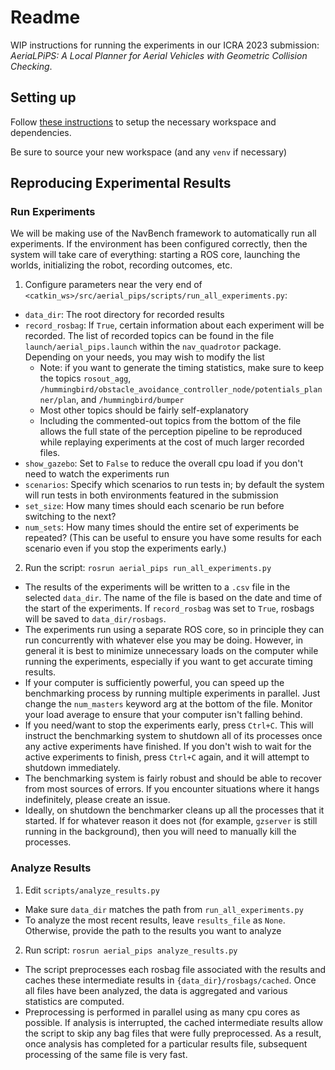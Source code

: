 # Readme
WIP instructions for running the experiments in our ICRA 2023 submission: _AeriaLPiPS: A Local Planner for Aerial Vehicles with Geometric Collision
Checking_. 

## Setting up
Follow [these instructions](https://github.com/ivalab/NavBench/master/ICRA2023/README.md) to setup the necessary workspace and dependencies.

Be sure to source your new workspace (and any `venv` if necessary)



## Reproducing Experimental Results
### Run Experiments
We will be making use of the NavBench framework to automatically run all experiments. If the environment has been configured correctly, then the system will take care of everything: starting a ROS core, launching the worlds, initializing the robot, recording outcomes, etc. 
1. Configure parameters near the very end of `<catkin_ws>/src/aerial_pips/scripts/run_all_experiments.py`:
  - `data_dir`: The root directory for recorded results
  - `record_rosbag`: If `True`, certain information about each experiment will be recorded. The list of recorded topics can be found in the file `launch/aerial_pips.launch` within the `nav_quadrotor` package. Depending on your needs, you may wish to modify the list
    - Note: if you want to generate the timing statistics, make sure to keep the topics `rosout_agg`, `/hummingbird/obstacle_avoidance_controller_node/potentials_planner/plan`, and `/hummingbird/bumper`
    - Most other topics should be fairly self-explanatory
    - Including the commented-out topics from the bottom of the file allows the full state of the perception pipeline to be reproduced while replaying experiments at the cost of much larger recorded files.
  - `show_gazebo`: Set to `False` to reduce the overall cpu load if you don't need to watch the experiments run
  - `scenarios`: Specify which scenarios to run tests in; by default the system will run tests in both environments featured in the submission
  - `set_size`: How many times should each scenario be run before switching to the next?
  - `num_sets`: How many times should the entire set of experiments be repeated? (This can be useful to ensure you have some results for each scenario even if you stop the experiments early.)
2. Run the script: `rosrun aerial_pips run_all_experiments.py`
  - The results of the experiments will be written to a `.csv` file in the selected `data_dir`. The name of the file is based on the date and time of the start of the experiments. If `record_rosbag` was set to `True`, rosbags will be saved to `data_dir/rosbags`.
  - The experiments run using a separate ROS core, so in principle they can run concurrently with whatever else you may be doing. However, in general it is best to minimize unnecessary loads on the computer while running the experiments, especially if you want to get accurate timing results.
  - If your computer is sufficiently powerful, you can speed up the benchmarking process by running multiple experiments in parallel. Just change the `num_masters` keyword arg at the bottom of the file. Monitor your load average to ensure that your computer isn't falling behind.
  - If you need/want to stop the experiments early, press `Ctrl+C`. This will instruct the benchmarking system to shutdown all of its processes once any active experiments have finished. If you don't wish to wait for the active experiments to finish, press `Ctrl+C` again, and it will attempt to shutdown immediately.
  - The benchmarking system is fairly robust and should be able to recover from most sources of errors. If you encounter situations where it hangs indefinitely, please create an issue.
  - Ideally, on shutdown the benchmarker cleans up all the processes that it started. If for whatever reason it does not (for example, `gzserver` is still running in the background), then you will need to manually kill the processes.
  
### Analyze Results
1. Edit `scripts/analyze_results.py`
  - Make sure `data_dir` matches the path from `run_all_experiments.py`
  - To analyze the most recent results, leave `results_file` as `None`. Otherwise, provide the path to the results you want to analyze
2. Run script: `rosrun aerial_pips analyze_results.py`
  - The script preprocesses each rosbag file associated with the results and caches these intermediate results in `{data_dir}/rosbags/cached`. Once all files have been analyzed, the data is aggregated and various statistics are computed.
  - Preprocessing is performed in parallel using as many cpu cores as possible. If analysis is interrupted, the cached intermediate results allow the script to skip any bag files that were fully preprocessed. As a result, once analysis has completed for a particular results file, subsequent processing of the same file is very fast.
